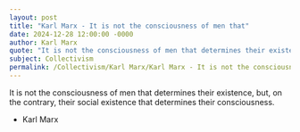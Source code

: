 ```yaml
---
layout: post
title: "Karl Marx - It is not the consciousness of men that"
date: 2024-12-28 12:00:00 -0000
author: Karl Marx
quote: "It is not the consciousness of men that determines their existence, but, on the contrary, their social existence that determines their consciousness."
subject: Collectivism
permalink: /Collectivism/Karl Marx/Karl Marx - It is not the consciousness of men that
---
```


It is not the consciousness of men that determines their existence, but, on the contrary, their social existence that determines their consciousness.

- Karl Marx
